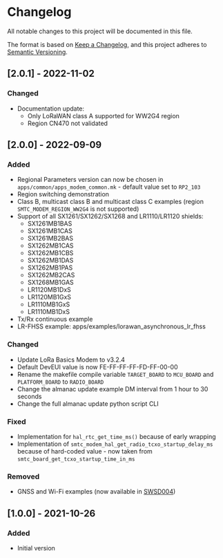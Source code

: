 # Changelog

All notable changes to this project will be documented in this file.

The format is based on [Keep a Changelog](https://keepachangelog.com/en/1.0.0/),
and this project adheres to [Semantic Versioning](https://semver.org/spec/v2.0.0.html).

## [2.0.1] - 2022-11-02

### Changed

- Documentation update:
  - Only LoRaWAN class A supported for WW2G4 region
  - Region CN470 not validated

## [2.0.0] - 2022-09-09

### Added

- Regional Parameters version can now be chosen in `apps/common/apps_modem_common.mk` - default value set to `RP2_103`
- Region switching demonstration
- Class B, multicast class B and multicast class C examples (region `SMTC_MODEM_REGION_WW2G4` is not supported)
- Support of all SX1261/SX1262/SX1268 and LR1110/LR1120 shields:
  - SX1261MB1BAS
  - SX1261MB1CAS
  - SX1261MB2BAS
  - SX1262MB1CAS
  - SX1262MB1CBS
  - SX1262MB1DAS
  - SX1262MB1PAS
  - SX1262MB2CAS
  - SX1268MB1GAS
  - LR1120MB1DxS
  - LR1120MB1GxS
  - LR1110MB1GxS
  - LR1110MB1DxS
- Tx/Rx continuous example
- LR-FHSS example: apps/examples/lorawan_asynchronous_lr_fhss

### Changed

- Update LoRa Basics Modem to v3.2.4
- Default DevEUI value is now FE-FF-FF-FF-FD-FF-00-00
- Rename the makefile compile variable  `TARGET_BOARD` to `MCU_BOARD` and `PLATFORM_BOARD` to `RADIO_BOARD`
- Change the almanac update example DM interval from 1 hour to 30 seconds
- Change the full almanac update python script CLI

### Fixed

- Implementation for `hal_rtc_get_time_ms()` because of early wrapping
- Implementation of `smtc_modem_hal_get_radio_tcxo_startup_delay_ms` because of hard-coded value - now taken from `smtc_board_get_tcxo_startup_time_in_ms`

### Removed

- GNSS and Wi-Fi examples (now available in [SWSD004](https://github.com/Lora-net/SWSD004))

## [1.0.0] - 2021-10-26

### Added

- Initial version
